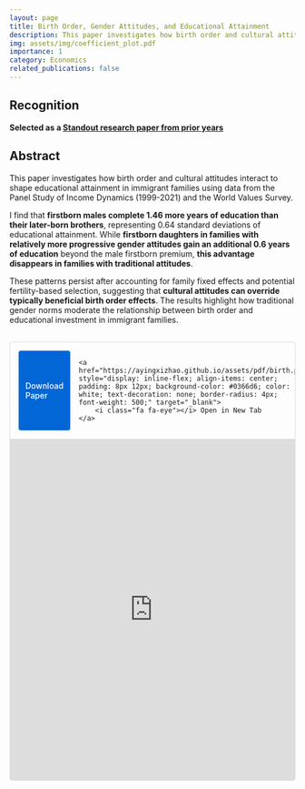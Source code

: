 ```yaml
---
layout: page
title: Birth Order, Gender Attitudes, and Educational Attainment
description: This paper investigates how birth order and cultural attitudes interact to shape educational attainment in immigrant families using data from the Panel Study of Income Dynamics (1999-2021) and the World Values Survey.
img: assets/img/coefficient_plot.pdf
importance: 1
category: Economics
related_publications: false
---
```


## Recognition
**Selected as a [Standout research paper from prior years](https://sites.google.com/site/ec191cullen/prior-papers?authuser=0)**

## Abstract
This paper investigates how birth order and cultural attitudes interact to shape educational attainment in immigrant families using data from the Panel Study of Income Dynamics (1999-2021) and the World Values Survey. 

I find that **firstborn males complete 1.46 more years of education than their later-born brothers**, representing 0.64 standard deviations of educational attainment. While **firstborn daughters in families with relatively more progressive gender attitudes gain an additional 0.6 years of education** beyond the male firstborn premium, **this advantage disappears in families with traditional attitudes**. 

These patterns persist after accounting for family fixed effects and potential fertility-based selection, suggesting that **cultural attitudes can override typically beneficial birth order effects**. The results highlight how traditional gender norms moderate the relationship between birth order and educational investment in immigrant families.

<div style="margin-top: 30px; border: 1px solid #ddd; border-radius: 4px; overflow: hidden;">
  <div style="display: flex; gap: 15px; margin: 15px 0; padding-left: 15px;">
    <a href="assets/pdf/birth.pdf" style="display: inline-flex; align-items: center; padding: 8px 12px; background-color: #0366d6; color: white; text-decoration: none; border-radius: 4px; font-weight: 500;" download>
      <i class="fa fa-download"></i> Download Paper
    </a>
    
    <a href="https://ayingxizhao.github.io/assets/pdf/birth.pdf" style="display: inline-flex; align-items: center; padding: 8px 12px; background-color: #0366d6; color: white; text-decoration: none; border-radius: 4px; font-weight: 500;" target="_blank">
        <i class="fa fa-eye"></i> Open in New Tab
    </a>
  </div>
  
  <iframe src="https://docs.google.com/viewer?url=https://ayingxizhao.github.io/assets/pdf/birth.pdf&embedded=true" width="100%" height="600px" frameborder="0"></iframe>
</div>
